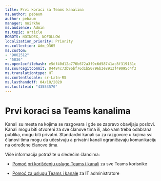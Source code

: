```yaml
---
title: Prvi koraci sa Teams kanalima
ms.author: pebaum
author: pebaum
manager: mnirkhe
ms.audience: Admin
ms.topic: article
ROBOTS: NOINDEX, NOFOLLOW
localization_priority: Priority
ms.collection: Adm_O365
ms.custom:
- "9002512"
- "5036"
ms.openlocfilehash: e5df40d12a770b672a3f9c6d58741ac8f319131c
ms.sourcegitcommit: 04484c73b96bf76d1b50796b3e8913f49095c4f3
ms.translationtype: HT
ms.contentlocale: sr-Latn-RS
ms.lasthandoff: 04/18/2020
ms.locfileid: "43553570"
---
```

# <a name="get-started-with-teams-channels"></a>Prvi koraci sa Teams kanalima

Kanali su mesta na kojima se razgovara i gde se zapravo obavljaju poslovi. Kanali mogu biti otvoreni za sve članove tima ili, ako vam treba odabrana publika, mogu biti privatni. Standardni kanali su za razgovore u kojima svi članovi tima mogu da učestvuju a privatni kanali ograničavaju komunikaciju na određene članove tima.

Više informacija potražite u sledećim člancima:

- [Pomoć pri korišćenju usluge Teams i kanali](https://support.office.com/article/teams-and-channels-df38ae23-8f85-46d3-b071-cb11b9de5499) za sve Teams korisnike

- [Pomoć za uslugu Teams i kanale](https://docs.microsoft.com/microsoftteams/teams-channels-overview) za IT administratore 
